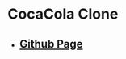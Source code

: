 <!--
 * @Author: Jinqi Li
 * @Date: 2020-06-21 22:29:22
 * @LastEditors: Jinqi Li
 * @LastEditTime: 2020-11-06 21:10:32
 * @FilePath: /cocacola-7/README.md
-->
# CocaCola Clone
* ## [Github Page](https://kikijinqili.github.io/cocacola-7/)
